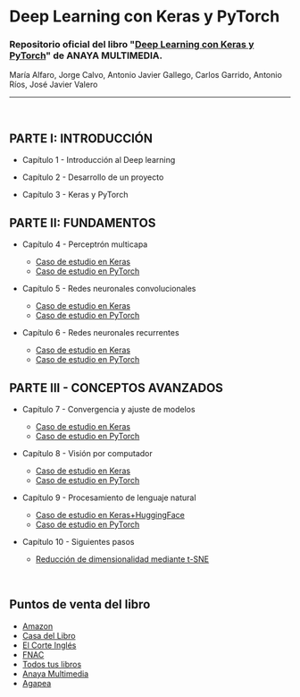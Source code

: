 # Deep Learning con Keras y PyTorch

<h3>
Repositorio oficial del libro "<a href="https://anayamultimedia.es/libro/manuales-imprescindibles/deep-learning-con-keras-y-pytorch-antonio-javier-gallego-sanchez-9788441548169/">Deep Learning con Keras y PyTorch</a>" de ANAYA MULTIMEDIA.
</h3>

María Alfaro, Jorge Calvo, Antonio Javier Gallego, Carlos Garrido, Antonio Ríos, José Javier Valero

---

<br>


## PARTE I: INTRODUCCIÓN

* Capítulo 1 - Introducción al Deep learning

* Capítulo 2 - Desarrollo de un proyecto

* Capítulo 3 - Keras y PyTorch

## PARTE II: FUNDAMENTOS

* Capítulo 4 - Perceptrón multicapa

    * [Caso de estudio en Keras](Cap4/Cap4_Keras.ipynb)
    * [Caso de estudio en PyTorch](Cap4/Cap4_PyTorch.ipynb)

* Capítulo 5 - Redes neuronales convolucionales

    * [Caso de estudio en Keras](Cap5/Cap5_Keras.ipynb)
    * [Caso de estudio en PyTorch](Cap5/Cap5_PyTorch.ipynb)

* Capítulo 6 - Redes neuronales recurrentes
    * [Caso de estudio en Keras](Cap6/Cap6_Keras.ipynb)
    * [Caso de estudio en PyTorch](Cap6/Cap6_PyTorch.ipynb)

## PARTE III - CONCEPTOS AVANZADOS

* Capítulo 7 - Convergencia y ajuste de modelos

    * [Caso de estudio en Keras](Cap7/Cap7_Keras.ipynb)
    * [Caso de estudio en PyTorch](Cap7/Cap7_PyTorch.ipynb)

* Capítulo 8 - Visión por computador

    * [Caso de estudio en Keras](Cap8/Cap8_Keras.ipynb)
    * [Caso de estudio en PyTorch](Cap8/Cap8_PyTorch.ipynb)

* Capítulo 9 - Procesamiento de lenguaje natural

    * [Caso de estudio en Keras+HuggingFace](Cap9/Cap9_Keras+Hugging_Face.ipynb)
    * [Caso de estudio en PyTorch](Cap9/Cap9_PyTorch.ipynb)

* Capítulo 10 - Siguientes pasos
    * [Reducción de dimensionalidad mediante t-SNE](Cap10/MNIST_tSNE.ipynb)

<br>

## Puntos de venta del libro

* [Amazon](https://www.amazon.es/dp/8441548161)
* [Casa del Libro](https://www.casadellibro.com/libro-deep-learning-con-keras-y-pytorch/9788441548169/14177498)
* [El Corte Inglés](https://www.elcorteingles.es/libros/A48504278-deep-learning-con-keras-y-pytorch/)
* [FNAC](https://www.fnac.es/a10304459/ANTONIO-JAVIER-GALLEGO-SANCHEZ-Deep-Learning-con-Keras-y-PyTorch)
* [Todos tus libros](https://www.todostuslibros.com/libros/deep-learning-con-keras-y-pytorch_978-84-415-4816-9)
* [Anaya Multimedia](https://anayamultimedia.es/libro/manuales-imprescindibles/deep-learning-con-keras-y-pytorch-antonio-javier-gallego-sanchez-9788441548169/)
* [Agapea](https://www.agapea.com/Antonio-Javier-Gallego-Sanchez/Deep-Learning-con-Keras-y-PyTorch-9788441548169-i.htm)


<br>

<br>

<br>

<br>
